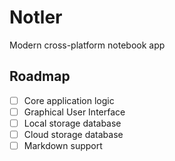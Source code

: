 # Notler

Modern cross-platform notebook app

## Roadmap

- [ ] Core application logic
- [ ] Graphical User Interface
- [ ] Local storage database
- [ ] Cloud storage database
- [ ] Markdown support
